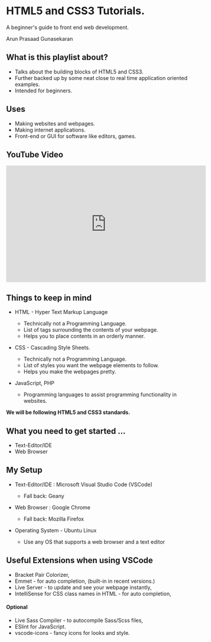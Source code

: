
# HTML5 and CSS3 Tutorials.

A beginner's guide to front end web development.

Arun Prasaad Gunasekaran

## What is this playlist about?

* Talks about the building blocks of HTML5 and CSS3.
* Further backed up by some neat close to real time application oriented examples.
* Intended for beginners.

## Uses

* Making websites and webpages.
* Making internet applications.
* Front-end or GUI for software like editors, games.

## YouTube Video

<iframe width="540" height="315" src="https://www.youtube.com/embed/99jGZ7ynVUE" frameborder="0" allow="accelerometer; autoplay; encrypted-media; gyroscope; picture-in-picture" allowfullscreen></iframe>

## Things to keep in mind

* HTML - Hyper Text Markup Language
    * Technically not a Programming Language.
    * List of tags surrounding the contents of your webpage.
    * Helps you to place contents in an orderly manner.

* CSS - Cascading Style Sheets.
    * Technically not a Programming Language.
    * List of styles you want the webpage elements to follow.
    * Helps you make the webpages pretty.

* JavaScript, PHP
    * Programming languages to assist programming functionality in websites.
    
**We will be following HTML5 and CSS3 standards.**

## What you need to get started ...

* Text-Editor/IDE
* Web Browser

## My Setup

* Text-Editor/IDE : Microsoft Visual Studio Code (VSCode)
    * Fall back: Geany
    
* Web Browser : Google Chrome
    * Fall back: Mozilla Firefox
    
* Operating System - Ubuntu Linux
    * Use any OS that supports a web browser and a text editor

## Useful Extensions when using VSCode

* Bracket Pair Colorizer,
* Emmet - for auto completion, (built-in in recent versions.)
* Live Server - to update and see your webpage instantly,
* IntelliSense for CSS class names in HTML - for auto completion,

#### Optional

* Live Sass Compiler - to autocompile Sass/Scss files,
* ESlint for JavaScript.
* vscode-icons - fancy icons for looks and style.
